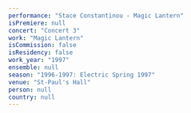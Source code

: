```yaml
---
performance: "Stace Constantinou - Magic Lantern"
isPremiere: null
concert: "Concert 3"
work: "Magic Lantern"
isCommission: false
isResidency: false
work_year: "1997"
ensemble: null
season: "1996-1997: Electric Spring 1997"
venue: "St-Paul's Hall"
person: null
country: null
---
```


